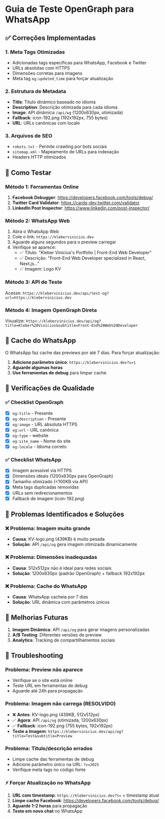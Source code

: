 # Guia de Teste OpenGraph para WhatsApp

## ✅ Correções Implementadas

### 1. **Meta Tags Otimizadas**
- Adicionadas tags específicas para WhatsApp, Facebook e Twitter
- URLs absolutas com HTTPS
- Dimensões corretas para imagens
- Meta tag `og:updated_time` para forçar atualização

### 2. **Estrutura de Metadata**
- **Title**: Título dinâmico baseado no idioma
- **Description**: Descrição otimizada para cada idioma  
- **Image**: API dinâmica `/api/og` (1200x630px, otimizada)
- **Fallback**: icon-192.png (192x192px, 755 bytes)
- **URL**: URLs canônicas com locale

### 3. **Arquivos de SEO**
- `robots.txt` - Permite crawling por bots sociais
- `sitemap.xml` - Mapeamento de URLs para indexação
- Headers HTTP otimizados

## 🧪 Como Testar

### Método 1: Ferramentas Online
1. **Facebook Debugger**: https://developers.facebook.com/tools/debug/
2. **Twitter Card Validator**: https://cards-dev.twitter.com/validator
3. **LinkedIn Post Inspector**: https://www.linkedin.com/post-inspector/

### Método 2: WhatsApp Web
1. Abra o WhatsApp Web
2. Cole o link: `https://klebervinicius.dev`
3. Aguarde alguns segundos para o preview carregar
4. Verifique se aparece:
   - ✅ Título: "Kleber Vinicius's Portfolio | Front-End Web Developer"
   - ✅ Descrição: "Front-End Web Developer specialized in React, Next.js..."
   - ✅ Imagem: Logo KV

### Método 3: API de Teste
Acesse: `https://klebervinicius.dev/api/test-og?url=https://klebervinicius.dev`

### Método 4: Imagem OpenGraph Direta
Visualize: `https://klebervinicius.dev/api/og?title=Kleber%20Vinicius&subtitle=Front-End%20Web%20Developer`

## 🔄 Cache do WhatsApp

O WhatsApp faz cache das previews por até 7 dias. Para forçar atualização:

1. **Adicione parâmetro único**: `https://klebervinicius.dev?v=1`
2. **Aguarde algumas horas**
3. **Use ferramentas de debug** para limpar cache

## 🎯 Verificações de Qualidade

### ✅ Checklist OpenGraph
- [x] `og:title` - Presente
- [x] `og:description` - Presente  
- [x] `og:image` - URL absoluta HTTPS
- [x] `og:url` - URL canônica
- [x] `og:type` - website
- [x] `og:site_name` - Nome do site
- [x] `og:locale` - Idioma correto

### ✅ Checklist WhatsApp
- [x] Imagem acessível via HTTPS
- [x] Dimensões ideais (1200x630px para OpenGraph)
- [x] Tamanho otimizado (<100KB via API)
- [x] Meta tags duplicadas removidas
- [x] URLs sem redirecionamentos
- [x] Fallback de imagem (icon-192.png)

## 🔄 Problemas Identificados e Soluções

### ❌ Problema: Imagem muito grande
- **Causa**: KV-logo.png (439KB) é muito pesada
- **Solução**: API `/api/og` gera imagem otimizada dinamicamente

### ❌ Problema: Dimensões inadequadas  
- **Causa**: 512x512px não é ideal para redes sociais
- **Solução**: 1200x630px (padrão OpenGraph) + fallback 192x192px

### ❌ Problema: Cache do WhatsApp
- **Causa**: WhatsApp cacheia por 7 dias
- **Solução**: URL dinâmica com parâmetros únicos

## 🚀 Melhorias Futuras

1. **Imagem Dinâmica**: API `/api/og` para gerar imagens personalizadas
2. **A/B Testing**: Diferentes versões de preview
3. **Analytics**: Tracking de compartilhamentos sociais

## 🔧 Troubleshooting

### Problema: Preview não aparece
- Verifique se o site está online
- Teste URL em ferramentas de debug
- Aguarde até 24h para propagação

### Problema: Imagem não carrega (RESOLVIDO)
- ❌ **Antes**: KV-logo.png (439KB, 512x512px)
- ✅ **Agora**: API `/api/og` (otimizada, 1200x630px)
- ✅ **Fallback**: icon-192.png (755 bytes, 192x192px)
- **Teste a imagem**: `https://klebervinicius.dev/api/og?title=Test&subtitle=Preview`

### Problema: Título/descrição errados
- Limpe cache das ferramentas de debug
- Adicione parâmetro único na URL: `?v=2025`
- Verifique meta tags no código fonte

### ⚡ Forçar Atualização no WhatsApp
1. **URL com timestamp**: `https://klebervinicius.dev?t=` + timestamp atual
2. **Limpe cache Facebook**: https://developers.facebook.com/tools/debug/
3. **Aguarde 1-2 horas** para propagação
4. **Teste em novo chat** no WhatsApp
